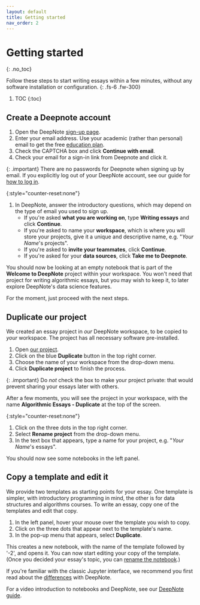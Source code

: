 ```yaml
---
layout: default
title: Getting started
nav_order: 2
---
```


# Getting started
{: .no_toc}

Follow these steps to start writing essays within a few minutes,
without any software installation or configuration.
{: .fs-6 .fw-300}

1. TOC
{:toc}

## Create a Deepnote account

1. Open the DeepNote [sign-up page](https://deepnote.com/sign-up).
2. Enter your email address. Use your academic (rather than personal) email to get the free
   [education plan](https://deepnote.com/docs/edu-verification).
3. Check the CAPTCHA box and click **Continue with email**.
4. Check your email for a sign-in link from Deepnote and click it.

{: .important}
There are no passwords for Deepnote when signing up by email.
If you explicitly log out of your DeepNote account,
see our guide for [how to log in]({{site.baseurl}}/deepnote-how-to#log-in).

{:style="counter-reset:none"}
1. In DeepNote, answer the introductory questions, which may depend on
   the type of email you used to sign up.
   - If you're asked **what you are working on**, type **Writing essays** and click **Continue**.
   - If you're asked to name your **workspace**, which is where you will store your projects,
     give it a unique and descriptive name, e.g. "_Your Name_'s projects".
   - If you're asked to **invite your teammates**, click **Continue**.
   - If you're asked for your **data sources**, click **Take me to Deepnote**.

You should now be looking at an empty notebook that is part of
the **Welcome to DeepNote** project within your workspace.
You won't need that project for writing algorithmic essays, but
you may wish to keep it, to later explore DeepNote's data science features.

For the moment, just proceed with the next steps.

## Duplicate our project

We created an essay project in *our* DeepNote workspace, to be copied to *your* workspace.
The project has all necessary software pre-installed.

1. Open [our project](https://deepnote.com/workspace/lpsae-cc66-cd5cf5e4-ca6e-49d8-b6ee-dbbf202143d3/project/Algorithmic-Essays-acd23b74-5d63-4ef4-a991-3b8a049ddf6b).
2. Click on the blue **Duplicate** button in the top right corner.
3. Choose the name of your workspace from the drop-down menu.
4. Click **Duplicate project** to finish the process.

{: .important}
Do _not_ check the box to make your project private:
that would prevent sharing your essays later with others.

After a few moments, you will see the project in your workspace,
with the name **Algorithmic Essays - Duplicate** at the top of the screen.

{:style="counter-reset:none"}
1. Click on the three dots in the top right corner.
2. Select **Rename project** from the drop-down menu.
3. In the text box that appears, type a name for your project, e.g. "_Your Name_'s essays".

You should now see some notebooks in the left panel.

## Copy a template and edit it

We provide two templates as starting points for your essay.
One template is simpler, with introductory programming in mind,
the other is for data structures and algorithms courses.
To write an essay, copy one of the templates and edit that copy.

1. In the left panel, hover your mouse over the template you wish to copy.
2. Click on the three dots that appear next to the template's name.
3. In the pop-up menu that appears, select **Duplicate**.

This creates a new notebook, with the name of the template followed by '-2', and opens it.
You can now start editing your copy of the template.
(Once you decided your essay's topic, you can
[rename the notebook]({{site.baseurl}}/deepnote-how-to#rename-duplicate-download-or-delete-a-notebook-or-file).)

If you're familiar with the classic Jupyter interface, we recommend you first
read about the [differences]({{site.baseurl}}/deepnote-background#deepnote-vs-classic-notebook) with DeepNote.

For a video introduction to notebooks and DeepNote, see our [DeepNote guide]({{site.baseurl}}/deepnote).

